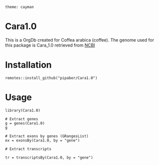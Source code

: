 `theme: cayman`
# Cara1.0
This is a OrgDb created for Coffea arabica (coffee). The genome used for this package is Cara_1.0 retrieved from [NCBI](https://www.ncbi.nlm.nih.gov/datasets/taxonomy/13443/) 

# Installation
```{r}
remotes::install_github("pipaber/Cara1.0")
```
# Usage

```{r}
library(Cara1.0)

# Extract genes
g = genes(Cara1.0)
g

# Extract exons by genes (GRangesList)
ex = exonsBy(Cara1.0, by = "gene")

# Extract transcripts

tr = transcriptsBy(Cara1.0, by = "gene")
```
